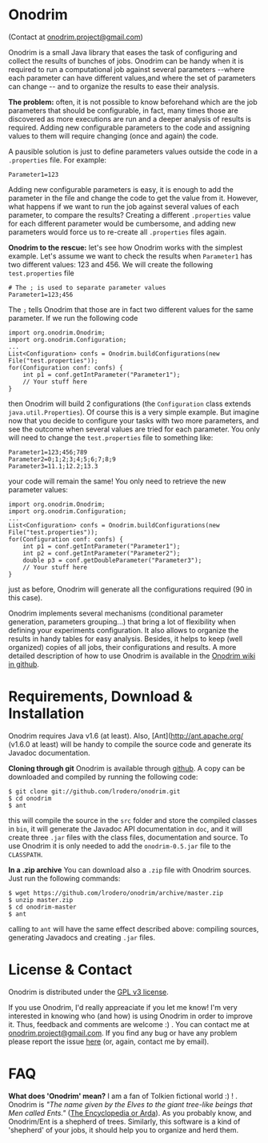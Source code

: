Onodrim
=======

(Contact at <onodrim.project@gmail.com>)

Onodrim is a small Java library that eases the task of configuring and collect the results of bunches of jobs. Onodrim can be handy when it is required to run a computational job against several parameters --where each parameter can have different values,and where the set of parameters can change -- and to organize the results to ease their analysis.

**The problem:** often, it is not possible to know beforehand which are the job parameters that should be configurable, in fact, many times those are discovered as more executions are run and a deeper analysis of results is required. Adding new configurable parameters to the code and assigning values to them will require changing (once and again) the code.

A pausible solution is just to define parameters values outside the code in a `.properties` file. For example:

    Parameter1=123

Adding new configurable parameters is easy, it is enough to add the parameter in the file and change the code to get the value from it. However, what happens if we want to run the job against several values of each parameter, to compare the results? Creating a different `.properties` value for each different parameter would be cumbersome, and adding new parameters would force us to re-create all `.properties` files again.

**Onodrim to the rescue:** let's see how Onodrim works with the simplest example. Let's assume we want to check the results when `Parameter1` has two different values: 123 and 456. We will create the following `test.properties` file

    # The ; is used to separate parameter values
    Parameter1=123;456

The `;` tells Onodrim that those are in fact two different values for the same parameter. If we run the following code

    import org.onodrim.Onodrim;
    import org.onodrim.Configuration;
    ...
    List<Configuration> confs = Onodrim.buildConfigurations(new File("test.properties"));
    for(Configuration conf: confs) {
        int p1 = conf.getIntParameter("Parameter1");
        // Your stuff here
    }

then Onodrim will build 2 configurations (the `Configuration` class extends `java.util.Properties`). Of course this is a very simple example. But imagine now that you decide to configure your tasks with two more parameters, and see the outcome when several values are tried for each parameter. You only will need to change the `test.properties` file to something like:

    Parameter1=123;456;789
    Parameter2=0;1;2;3;4;5;6;7;8;9
    Parameter3=11.1;12.2;13.3
    
your code will remain the same! You only need to retrieve the new parameter values:
    
    import org.onodrim.Onodrim;
    import org.onodrim.Configuration;
    ...
    List<Configuration> confs = Onodrim.buildConfigurations(new File("test.properties"));
    for(Configuration conf: confs) {
        int p1 = conf.getIntParameter("Parameter1");
        int p2 = conf.getIntParameter("Parameter2");
        double p3 = conf.getDoubleParameter("Parameter3");
        // Your stuff here
    }

just as before, Onodrim will generate all the configurations required (90 in this case).

Onodrim implements several mechanisms (conditional parameter generation, parameters grouping...) that bring a lot of flexibility when defining your experiments configuration. It also allows to organize the results in handy tables for easy analysis. Besides, it helps to keep (well organized) copies of all jobs, their configurations and results. A more detailed description of how to use Onodrim is available in the [Onodrim wiki in github](https://github.com/lrodero/onodrim/wiki).

Requirements, Download & Installation
=====================================

Onodrim requires Java v1.6 (at least). Also, [Ant](http://ant.apache.org/ (v1.6.0 at least) will be handy to compile the source code and generate its Javadoc documentation.

**Cloning through git** Onodrim is available through [github](https://github.com/lrodero/onodrim). A copy can be downloaded and compiled by running the following code:

    $ git clone git://github.com/lrodero/onodrim.git
    $ cd onodrim
    $ ant

this will compile the source in the `src` folder and store the compiled classes in `bin`, it will generate the Javadoc API documentation in `doc`, and it will create three `.jar` files with the class files, documentation and source. To use Onodrim it is only needed to add the `onodrim-0.5.jar` file to the `CLASSPATH`.

**In a .zip archive** You can download also a `.zip` file with Onodrim sources. Just run the following commands:

    $ wget https://github.com/lrodero/onodrim/archive/master.zip
    $ unzip master.zip
    $ cd onodrim-master
    $ ant

calling to `ant` will have the same effect described above: compiling sources, generating Javadocs and creating `.jar` files.

License & Contact
=================
Onodrim is distributed under the [GPL v3 license](http://www.gnu.org/licenses/gpl.html).

If you use Onodrim, I'd really appreaciate if you let me know! I'm very interested in knowing who (and how) is using Onodrim in order to improve it. Thus, feedback and comments are welcome :) . You can contact me at <onodrim.project@gmail.com>. If you find any bug or have any problem please report the issue [here](https://github.com/lrodero/onodrim/issues) (or, again, contact me by email). 

FAQ
===
**What does 'Onodrim' mean?** I am a fan of Tolkien fictional world :) ! . Onodrim is _"The name given by the Elves to the giant tree-like beings that Men called Ents."_ ([The Encyclopedia or Arda](http://www.glyphweb.com/arda/o/onodrim.html)). As you probably know, and Onodrim/Ent is a shepherd of trees. Similarly, this software is a kind of 'shepherd' of your jobs, it should help you to organize and herd them. 
